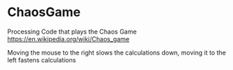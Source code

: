 # ChaosGame
Processing Code that plays the Chaos Game
https://en.wikipedia.org/wiki/Chaos_game

Moving the mouse to the right slows the calculations down, moving it to the left fastens calculations
